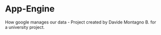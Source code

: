 # App-Engine
How google manages our data - Project created by Davide Montagno B. for a university project.
